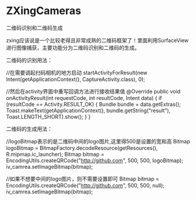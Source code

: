 # ZXingCameras
二维码识别和二维码生成

zxing应该说是一个比较老得且非常成熟的二维码框架了！里面利用SurfaceView进行图像捕获，主要功能分为二维码识别和二维码的生成。


二维码的识别用法：

//在需要调起扫码相机的地方启动
startActivityForResult(new Intent(getApplicationContext(), CaptureActivity.class), 0);

//然后在activity界面中重写回调方法进行接收结果值
@Override
    public void onActivityResult(int requestCode, int resultCode, Intent data) {
        if (resultCode == Activity.RESULT_OK) {
            Bundle bundle = data.getExtras();
            Toast.makeText(getApplicationContext(), bundle.getString("result"), Toast.LENGTH_SHORT).show();
        }
    } 
    

二维码的生成用法：

//logoBitmap表示的是二维码中间的logo图片,这里得500是设置的宽和高
Bitmap logoBitmap = BitmapFactory.decodeResource(getResources(), R.mipmap.ic_launcher);
Bitmap bitmap = EncodingUtils.createQRCode("http://github.com", 500, 500, logoBitmap);
iv_camrea.setImageBitmap(bitmap);

//如果不想要中间的logo图片，则不需要设置即可
Bitmap bitmap = EncodingUtils.createQRCode("http://github.com", 500, 500, null);
iv_camrea.setImageBitmap(bitmap);
